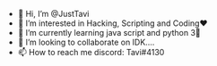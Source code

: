 - 👋 Hi, I’m @JustTavi
- 👀 I’m interested in Hacking, Scripting and Coding❤️
- 🌱 I’m currently learning java script and python 3🌵
- 💞️ I’m looking to collaborate on IDK....
- 📫 How to reach me discord: Tavi#4130

<!---
Tavi-IDFK/Tavi-IDFK is a ✨ special ✨ repository because its `README.md` (this file) appears on your GitHub profile.
You can click the Preview link to take a look at your changes.
--->
